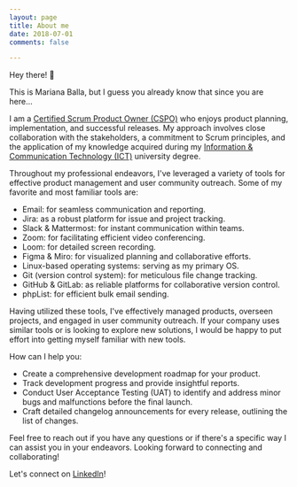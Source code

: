 ```yaml
---
layout: page
title: About me
date: 2018-07-01
comments: false

---
```


Hey there! 👋

This is Mariana Balla, but I guess you already know that since you are here…

I am a [Certified Scrum Product Owner (CSPO)](https://bcert.me/srqpqrvos) who enjoys product planning, implementation, and successful releases. My approach involves close collaboration with the stakeholders, a commitment to Scrum principles, and the application of my knowledge acquired during my [Information & Communication Technology (ICT)](https://fshn.edu.al/Departments/departamenti-i-informatikes/Programmes/teknologji-informacioni-bsc) university degree.

Throughout my professional endeavors, I've leveraged a variety of tools for effective product management and user community outreach. Some of my favorite and most familiar tools are:
- Email: for seamless communication and reporting.
- Jira: as a robust platform for issue and project tracking.
- Slack & Mattermost: for instant communication within teams.
- Zoom: for facilitating efficient video conferencing.
- Loom: for detailed screen recording.
- Figma & Miro: for visualized planning and collaborative efforts.
- Linux-based operating systems: serving as my primary OS.
- Git (version control system): for meticulous file change tracking.
- GitHub & GitLab: as reliable platforms for collaborative version control.
- phpList: for efficient bulk email sending.

Having utilized these tools, I've effectively managed products, overseen projects, and engaged in user community outreach. If your company uses similar tools or is looking to explore new solutions, I would be happy to put effort into getting myself familiar with new tools.

How can I help you:
- Create a comprehensive development roadmap for your product.
- Track development progress and provide insightful reports.
- Conduct User Acceptance Testing (UAT) to identify and address minor bugs and malfunctions before the final launch.
- Craft detailed changelog announcements for every release, outlining the list of changes.

Feel free to reach out if you have any questions or if there's a specific way I can assist you in your endeavors. Looking forward to connecting and collaborating!

Let's connect on [LinkedIn](www.linkedin.com/in/marianaballa)!
